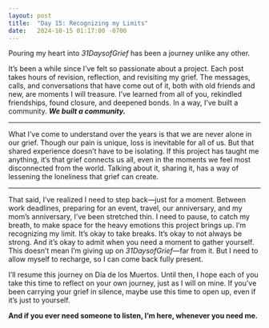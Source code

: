 ```yaml
---
layout: post
title:  "Day 15: Recognizing my Limits"
date:   2024-10-15 01:17:00 -0700
---
```


Pouring my heart into *31DaysofGrief* has been a journey unlike any other.

It’s been a while since I’ve felt so passionate about a project. Each post takes hours of revision, reflection, and revisiting my grief. The messages, calls, and conversations that have come out of it, both with old friends and new, are moments I will treasure. I’ve learned from all of you, rekindled friendships, found closure, and deepened bonds. In a way, I’ve built a community. ***We built a community.***

---

What I’ve come to understand over the years is that we are never alone in our grief. Though our pain is unique, loss is inevitable for all of us. But that shared experience doesn’t have to be isolating. If this project has taught me anything, it’s that grief connects us all, even in the moments we feel most disconnected from the world. Talking about it, sharing it, has a way of lessening the loneliness that grief can create.

---

That said, I’ve realized I need to step back&mdash;just for a moment. Between work deadlines, preparing for an event, travel, our anniversary, and my mom’s anniversary, I’ve been stretched thin. I need to pause, to catch my breath, to make space for the heavy emotions this project brings up. I’m recognizing my limit. It’s okay to take breaks. It’s okay to not always be strong. And it’s okay to admit when you need a moment to gather yourself. This doesn’t mean I’m giving up on *31DaysofGrief*&mdash;far from it. But I need to allow myself to recharge, so I can come back fully present.

I’ll resume this journey on Día de los Muertos. Until then, I hope each of you take this time to reflect on your own journey, just as I will on mine. If you’ve been carrying your grief in silence, maybe use this time to open up, even if it’s just to yourself.

**And if you ever need someone to listen, I’m here, whenever you need me.**